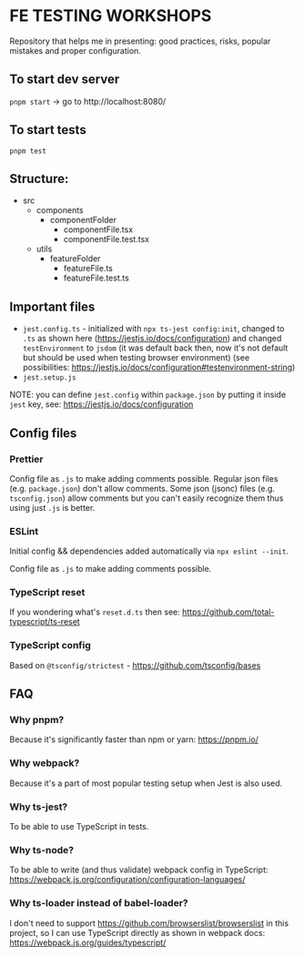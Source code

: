 # FE TESTING WORKSHOPS

Repository that helps me in presenting: good practices, risks, popular mistakes and proper configuration.

## To start dev server

`pnpm start` -> go to http://localhost:8080/

## To start tests

`pnpm test`

## Structure:

- src
  - components
    - componentFolder
      - componentFile.tsx
      - componentFile.test.tsx
  - utils
    - featureFolder
      - featureFile.ts
      - featureFile.test.ts

## Important files

- `jest.config.ts` - initialized with `npx ts-jest config:init`, changed to `.ts` as shown here (https://jestjs.io/docs/configuration) and changed `testEnvironment` to `jsdom` (it was default back then, now it's not default but should be used when testing browser environment)
  (see possibilities: https://jestjs.io/docs/configuration#testenvironment-string)
- `jest.setup.js`

NOTE: you can define `jest.config` within `package.json` by putting it inside `jest` key, see:
https://jestjs.io/docs/configuration

## Config files

### Prettier

Config file as `.js` to make adding comments possible.
Regular json files (e.g. `package.json`) don't allow comments.
Some json (jsonc) files (e.g. `tsconfig.json`) allow comments but you can't easily recognize them thus using just `.js` is better.

### ESLint

Initial config && dependencies added automatically via `npx eslint --init`.

Config file as `.js` to make adding comments possible.

### TypeScript reset

If you wondering what's `reset.d.ts` then see: https://github.com/total-typescript/ts-reset

### TypeScript config

Based on `@tsconfig/strictest` - https://github.com/tsconfig/bases

## FAQ

### Why pnpm?

Because it's significantly faster than npm or yarn: https://pnpm.io/

### Why webpack?

Because it's a part of most popular testing setup when Jest is also used.

### Why ts-jest?

To be able to use TypeScript in tests.

### Why ts-node?

To be able to write (and thus validate) webpack config in TypeScript: https://webpack.js.org/configuration/configuration-languages/

### Why ts-loader instead of babel-loader?

I don't need to support https://github.com/browserslist/browserslist in this project, so I can use TypeScript directly as shown in webpack docs: https://webpack.js.org/guides/typescript/
